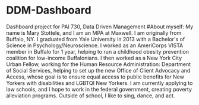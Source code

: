 # DDM-Dashboard
Dashboard project for PAI 730, Data Driven Management 
#About myself: My name is Mary Stottele, and I am an MPA at Maxwell. I am originally from Buffalo, NY. I graduated from Yale University in 2013 with a Bachelor's of Science in Psychology/Neuroscience. I worked as an AmeriCorps VISTA member in Buffalo for 1 year, helping to run a childhood obesity prevention coalition for low-income Buffalonians. I then worked as a New York City Urban Fellow, working for the Human Resource Administration: Department of Social Services, helping to set up the new Office of Client Advocacy and Access, whose goal is to ensure equal access to public benefits for New Yorkers with disabilities and LGBTQI New Yorkers. I am currently applying to law schools, and I hope to work in the federal government, creating poverty alleviation programs. Outside of school, I like to sing, dance, and act. 
